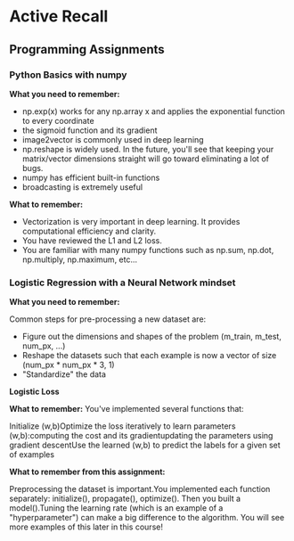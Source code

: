 

# Active Recall



## Programming Assignments



### Python Basics with numpy

**What you need to remember:**

- np.exp(x) works for any np.array x and applies the exponential function to every coordinate
- the sigmoid function and its gradient
- image2vector is commonly used in deep learning
- np.reshape is widely used. In the future, you'll see that keeping your matrix/vector dimensions straight will go toward eliminating a lot of bugs. 
- numpy has efficient built-in functions
- broadcasting is extremely useful

**What to remember:**
- Vectorization is very important in deep learning. It provides computational efficiency and clarity.
- You have reviewed the L1 and L2 loss.
- You are familiar with many numpy functions such as np.sum, np.dot, np.multiply, np.maximum, etc...



### Logistic Regression with a Neural Network mindset

**What you need to remember:**

Common steps for pre-processing a new dataset are:
- Figure out the dimensions and shapes of the problem (m_train, m_test, num_px, ...)
- Reshape the datasets such that each example is now a vector of size (num_px \* num_px \* 3, 1)
- "Standardize" the data

**Logistic Loss**

**What to remember:** You've implemented several functions that:

Initialize (w,b)Optimize the loss iteratively to learn parameters (w,b):computing the cost and its gradientupdating the parameters using gradient descentUse the learned (w,b) to predict the labels for a given set of examples

**What to remember from this assignment:**

Preprocessing the dataset is important.You implemented each function separately: initialize(), propagate(), optimize(). Then you built a model().Tuning the learning rate (which is an example of a "hyperparameter") can make a big difference to the algorithm. You will see more examples of this later in this course!